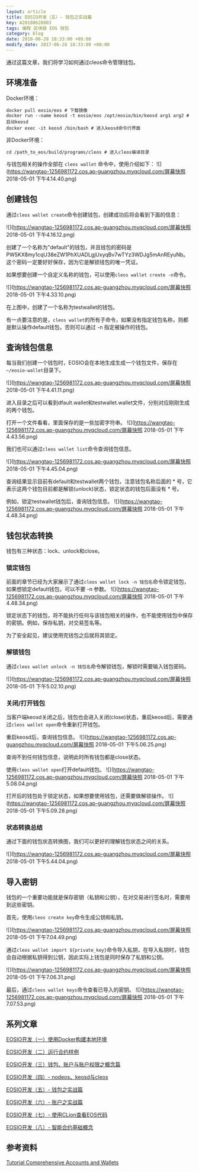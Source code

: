 ```yaml
---
layout: article
title: EOSIO开发（五）- 钱包之实战篇
key: A20180628003
tags: 编程 区块链 EOS 钱包
category: blog
date: 2018-06-28 18:33:00 +08:00
modify_date: 2017-06-28 18:33:00 +08:00
---
```


通过这篇文章，我们将学习如何通过cleos命令管理钱包。

<!--more-->

## 环境准备

Docker环境：

```
docker pull eosio/eos # 下载镜像
docker run --name keosd -t eosio/eos /opt/eosio/bin/keosd arg1 arg2 # 启动keosd
docker exec -it keosd /bin/bash # 进入keosd命令行界面
```
非Docker环境：

```
cd /path_to_eos/build/programs/cleos # 进入cleos编译目录
```

与钱包相关的操作全部在 ```cleos wallet``` 命令中，使用介绍如下：
![](https://wangtao-1256981172.cos.ap-guangzhou.myqcloud.com/屏幕快照 2018-05-01 下午4.14.40.png)

## 创建钱包

通过```cleos wallet create```命令创建钱包，创建成功后将会看到下面的信息：

![](https://wangtao-1256981172.cos.ap-guangzhou.myqcloud.com/屏幕快照 2018-05-01 下午4.16.12.png)

创建了一个名称为"default"的钱包，并且钱包的密码是PW5KX8my1cqU38eZW1PhXUADLgjUxyqBv7wTYz3WDJg5mAnREyuNb。这个密码一定要好好保存，因为它是解锁钱包的唯一凭证。

如果想要创建一个自定义名称的钱包，可以使用```cleos wallet create -n```命令。

![](https://wangtao-1256981172.cos.ap-guangzhou.myqcloud.com/屏幕快照 2018-05-01 下午4.33.10.png)

在上图中，创建了一个名称为testwallet的钱包。

有一点要注意的是，```cleos wallet```的所有子命令，如果没有指定钱包名称，则都是默认操作default钱包，否则可以通过 -n 指定被操作的钱包。

## 查询钱包信息

每当我们创建一个钱包时，EOSIO会在本地生成生成一个钱包文件，保存在```~/eosio-wallet```目录下。

![](https://wangtao-1256981172.cos.ap-guangzhou.myqcloud.com/屏幕快照 2018-05-01 下午4.41.11.png)

进入目录之后可以看到dfault.wallet和testwallet.wallet文件，分别对应刚刚生成的两个钱包。

打开一个文件看看，里面保存的是一些加密字符串。
![](https://wangtao-1256981172.cos.ap-guangzhou.myqcloud.com/屏幕快照 2018-05-01 下午4.43.56.png)

我们也可以通过```cleos wallet list```命令查询钱包信息。

![](https://wangtao-1256981172.cos.ap-guangzhou.myqcloud.com/屏幕快照 2018-05-01 下午4.45.04.png)

查询结果显示目前有default和testwallet两个钱包，注意钱包名称后面的 * 号，它表示这两个钱包目前都是解锁(unlock)状态，锁定状态的钱包后面没有 * 号。

例如，锁定testwallet钱包后，查询钱包信息。
![](https://wangtao-1256981172.cos.ap-guangzhou.myqcloud.com/屏幕快照 2018-05-01 下午4.48.34.png)

## 钱包状态转换

钱包有三种状态：lock、unlock和close。

### 锁定钱包
前面的章节已经为大家展示了通过```cleos wallet lock -n 钱包名```命令锁定钱包，如果想锁定default钱包，可以不要 -n 参数。
![](https://wangtao-1256981172.cos.ap-guangzhou.myqcloud.com/屏幕快照 2018-05-01 下午4.48.34.png)

锁定状态下的钱包，将不能执行任何与该钱包相关的操作，也不能使用钱包中保存的密钥。例如，保存私钥，对交易签名等。

为了安全起见，建议使用完钱包之后就将其锁定。

### 解锁钱包
通过```cleos wallet unlock -n 钱包名```命令解锁钱包，解锁时需要输入钱包密码。

![](https://wangtao-1256981172.cos.ap-guangzhou.myqcloud.com/屏幕快照 2018-05-01 下午5.02.10.png)

### 关闭/打开钱包

当客户端keosd关闭之后，钱包也会进入关闭(close)状态，重启keosd后，需要通过```cleos wallet open```命令重新打开钱包。

重启keosd后，查询钱包信息。
![](https://wangtao-1256981172.cos.ap-guangzhou.myqcloud.com/屏幕快照 2018-05-01 下午5.06.25.png)

查询不到任何钱包信息，说明此时所有钱包都是close状态。

使用```cleos wallet open```打开default钱包。
![](https://wangtao-1256981172.cos.ap-guangzhou.myqcloud.com/屏幕快照 2018-05-01 下午5.08.04.png)

打开后的钱包处于锁定状态，如果想要使用钱包，还需要做解锁操作。
![](https://wangtao-1256981172.cos.ap-guangzhou.myqcloud.com/屏幕快照 2018-05-01 下午5.09.28.png)

### 状态转换总结

通过下面的钱包状态转换图，我们可以更好的理解钱包状态之间的关系。

![](https://wangtao-1256981172.cos.ap-guangzhou.myqcloud.com/屏幕快照 2018-05-01 下午5.44.04.png)


## 导入密钥

钱包的一个重要功能就是保存密钥（私钥和公钥），在对交易进行签名时，需要用到这些密钥。

首先，使用```cleos create key```命令生成公钥和私钥。

![](https://wangtao-1256981172.cos.ap-guangzhou.myqcloud.com/屏幕快照 2018-05-01 下午7.04.49.png)

通过```cleos wallet import ${private_key}```命令导入私钥，在导入私钥时，钱包会自动根据私钥得到公钥，因此实际上钱包是同时保存了私钥和公钥。

![](https://wangtao-1256981172.cos.ap-guangzhou.myqcloud.com/屏幕快照 2018-05-01 下午7.06.31.png)

最后，通过```cleos wallet keys```命令查看已导入的密钥。
![](https://wangtao-1256981172.cos.ap-guangzhou.myqcloud.com/屏幕快照 2018-05-01 下午7.07.53.png)

## 系列文章

[EOSIO开发（一）使用Docker构建本地环境](https://www.taowong.com/blog/2018/06/23/eos-develop-1.html)

[EOSIO开发（二）运行合约样例](https://www.taowong.com/blog/2018/06/27/eos-develop-2.html)

[EOSIO开发（三）钱包、账户与账户权限之概念篇](https://www.taowong.com/blog/2018/06/28/eos-develop-3.html)

[EOSIO开发（四）- nodeos、keosd与cleos](https://www.taowong.com/blog/2018/06/28/eos-develop-4.html)

[EOSIO开发（五）- 钱包之实战篇](https://www.taowong.com/blog/2018/06/28/eos-develop-5.html)

[EOSIO开发（六）- 账户之实战篇](https://www.taowong.com/blog/2018/06/28/eos-develop-6.html)

[EOSIO开发（七）- 使用CLion查看EOS代码](https://www.taowong.com/blog/2018/06/28/eos-develop-7.html)

[EOSIO开发（八）- 智能合约基础概念](https://www.taowong.com/blog/2018/06/28/eos-develop-8.html)

## 参考资料
[Tutorial Comprehensive Accounts and Wallets](https://github.com/EOSIO/eos/wiki/Tutorial-Comprehensive-Accounts-and-Wallets)


